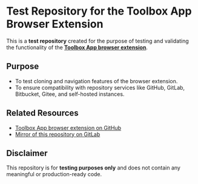 # Test Repository for the Toolbox App Browser Extension

This is a **test repository** created for the purpose of testing and validating the functionality of the [**Toolbox App browser extension**](https://github.com/JetBrains/toolbox-browser-extension).

## Purpose
- To test cloning and navigation features of the browser extension.
- To ensure compatibility with repository services like GitHub, GitLab, Bitbucket, Gitee, and self-hosted instances.

## Related Resources
- [Toolbox App browser extension on GitHub](https://github.com/JetBrains/toolbox-browser-extension)
- [Mirror of this repository on GitLab](https://gitlab.com/maximmig/toolbox-browser-extension-testing)

## Disclaimer
This repository is for **testing purposes only** and does not contain any meaningful or production-ready code.